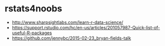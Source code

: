 # rstats4noobs

* http://www.sharpsightlabs.com/learn-r-data-science/
* https://support.rstudio.com/hc/en-us/articles/201057987-Quick-list-of-useful-R-packages
* https://github.com/jennybc/2015-02-23_bryan-fields-talk 
